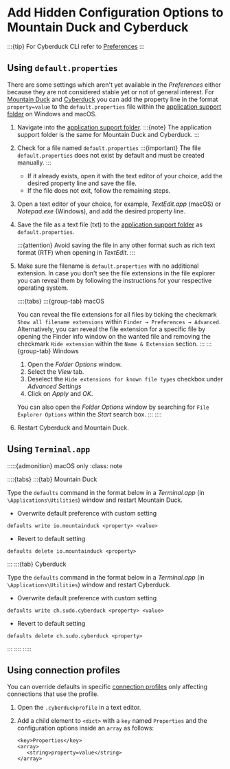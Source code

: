 Add Hidden Configuration Options to Mountain Duck and Cyberduck
===

:::{tip}
For Cyberduck CLI refer to [Preferences](../cli/index.md)
:::

## Using `default.properties`

There are some settings which aren't yet available in the *Preferences* either because they are not considered stable
yet or not of general interest. For [Mountain Duck](../mountainduck/index.md) and [Cyberduck](../cyberduck/index.md) you
can add the property line in the format `property=value` to the `default.properties` file within
the [application support folder](../cyberduck/support.md#application-support-folder) on Windows and macOS.

1. Navigate into the [application support folder](../cyberduck/support.md#application-support-folder).
   :::{note}
   The application support folder is the same for Mountain Duck and Cyberduck.
   :::

2. Check for a file named `default.properties`
   :::{important}
   The file `default.properties` does not exist by default and must be created manually.
   :::
    - If it already exists, open it with the text editor of your choice, add the desired property line and save the
      file.
    - If the file does not exit, follow the remaining steps.
3. Open a text editor of your choice, for example, _TextEdit.app_ (macOS) or _Notepad.exe_ (Windows), and add the desired property
   line.
4. Save the file as a text file (txt) to
   the [application support folder](../cyberduck/support.md#application-support-folder) as `default.properties`.

   :::{attention}
   Avoid saving the file in any other format such as rich text format (RTF) when opening in _TextEdit_.
   :::

5. Make sure the filename is `default.properties` with no additional extension. In case you don't see the file
   extensions in the file explorer you can reveal them by following the instructions for your respective
   operating system.

   ::::{tabs}
   :::{group-tab} macOS
   
   You can reveal the file extensions for all files by ticking the checkmark `Show all filename extensions` within
   `Finder → Preferences → Advanced`. Alternatively, you can reveal the file extension for a specific file by opening
   the Finder info window on the wanted file and removing the checkmark `Hide extension` within the `Name & Extension`
   section.
   :::
   :::{group-tab} Windows
   1. Open the *Folder Options* window.
   2. Select the *View* tab.
   3. Deselect the `Hide extensions for known file types` checkbox under *Advanced Settings*
   4. Click on *Apply* and *OK*.
   
   You can also open the *Folder Options* window by searching for `File Explorer Options` within the *Start* search box.
   :::
   ::::
   
6. Restart Cyberduck and Mountain Duck.

## Using `Terminal.app`

:::::{admonition} macOS only
:class: note

::::{tabs}
:::{tab} Mountain Duck

Type the `defaults` command in the format below in a *Terminal.app* (in `\Applications\Utilities`) window and restart
Mountain Duck.

* Overwrite default preference with custom setting

```
defaults write io.mountainduck <property> <value>
```

* Revert to default setting

```
defaults delete io.mountainduck <property>
```

:::
:::{tab} Cyberduck

Type the `defaults` command in the format below in a *Terminal.app* (in `\Applications\Utilities`) window and restart
Cyberduck.

* Overwrite default preference with custom setting

```
defaults write ch.sudo.cyberduck <property> <value>
```

* Revert to default setting

```
defaults delete ch.sudo.cyberduck <property>
```

:::
::::
:::::


## Using connection profiles

You can override defaults in specific [connection profiles](../protocols/profiles/index.md) only affecting connections that use the profile. 

1. Open the `.cyberduckprofile` in a text editor.
2. Add a child element to `<dict>` with a `key` named `Properties` and the configuration options inside an `array` as follows:

   ```{code-block}
   <key>Properties</key>
   <array>
      <string>property=value</string>
   </array>
   ```